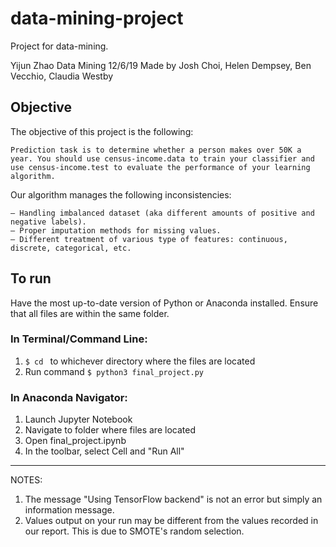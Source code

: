 # data-mining-project
Project for data-mining.

Yijun Zhao
Data Mining
12/6/19
Made by Josh Choi, Helen Dempsey, Ben Vecchio, Claudia Westby

## Objective
The objective of this project is the following:
```
Prediction task is to determine whether a person makes over 50K a year. You should use census-income.data to train your classifier and use census-income.test to evaluate the performance of your learning algorithm.
```
Our algorithm manages the following inconsistencies:
```
– Handling imbalanced dataset (aka different amounts of positive and negative labels).
– Proper imputation methods for missing values.
– Different treatment of various type of features: continuous, discrete, categorical, etc.
```
## To run
Have the most up-to-date version of Python or Anaconda installed.
Ensure that all files are within the same folder.

### In Terminal/Command Line:

1. ```$ cd ``` to whichever directory where the files are located
2. Run command ```$ python3 final_project.py ```

### In Anaconda Navigator:

1. Launch Jupyter Notebook
2. Navigate to folder where files are located
3. Open final_project.ipynb
4. In the toolbar, select Cell and "Run All"

---

NOTES: 

1. The message "Using TensorFlow backend" is not an error but simply an information message.
2. Values output on your run may be different from the values recorded in our report. This is due to SMOTE's random selection.
